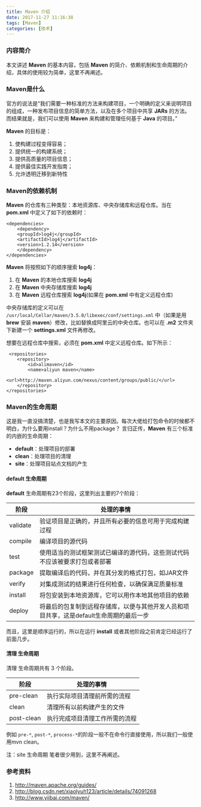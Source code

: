 ```yaml
---
title: Maven 介绍
date: 2017-11-27 11:16:38
tags: [Maven]
categories: [技术]
---
```


### 内容简介

本文讲述 **Maven** 的基本内容，包括 **Maven** 的简介、依赖机制和生命周期的介绍，具体的使用较为简单，这里不再阐述。
<!-- more -->

### Maven是什么

官方的说法是“我们需要一种标准的方法来构建项目，一个明确的定义来说明项目的组成，一种发布项目信息的简单方法，以及在多个项目中共享 **JARs** 的方法。而结果就是，我们可以使用 **Maven** 来构建和管理任何基于 **Java** 的项目。”

**Maven** 的目标是：

1. 使构建过程变得容易；
2. 提供统一的构建系统；
3. 提供高质量的项目信息；
4. 提供最佳实践开发指南；
5. 允许透明迁移到新特性

### Maven的依赖机制

**Maven** 的仓库有三种类型：本地资源库、中央存储库和远程仓库。当在 **pom.xml** 中定义了如下的依赖时：

	<dependencies>
	    <dependency>
		<groupId>log4j</groupId>
		<artifactId>log4j</artifactId>
		<version>1.2.14</version>
	    </dependency>
	</dependencies>
 
 **Maven** 将按照如下的顺序搜索 **log4j**：
 
 1. 在 **Maven** 的本地仓库搜索 **log4j** 
 2. 在 **Maven** 中央存储库搜索 **log4j**
 3. 在 **Maven** 远程仓库搜索 **log4j**(如果在 **pom.xml** 中有定义远程仓库)

中央存储库的定义可以在 `/usr/local/Cellar/maven/3.5.0/libexec/conf/settings.xml` 中（如果是用**brew** 安装 **maven**）修改，比如替换成阿里云的中央仓库。也可以在 **.m2** 文件夹下新建一个 **settings.xml** 文件再修改。
 
想要在远程仓库中搜索，必须在 **pom.xml** 中定义远程仓库。如下所示：
 
	 <repositories>
		<repository>
			<id>alimaven</id>
			<name>aliyun maven</name>
			<url>http://maven.aliyun.com/nexus/content/groups/public/</url>
		</repository>
	</repositories>
 
### Maven的生命周期

这是我一直没搞清楚，也是我写本文的主要原因。每次大佬给打包命令的时候都不明白，为什么要用install？为什么不用package？
言归正传，**Maven** 有三个标准的内嵌的生命周期：
 
 * **default**：处理项目的部署
 * **clean**：处理项目的清理
 * **site**：处理项目站点文档的产生

#### default 生命周期 

**default** 生命周期有23个阶段，这里列出主要的7个阶段：

阶段 | 处理的事情
--- | --- |
validate | 验证项目是正确的，并且所有必要的信息可用于完成构建过程
compile | 编译项目的源代码
test | 使用适当的测试框架测试已编译的源代码，这些测试代码不应该被要求打包或者部署
package | 提取编译后的代码，并在其分发的格式打包，如JAR文件
verify | 对集成测试的结果进行任何检查，以确保满足质量标准
install | 将包安装到本地资源库，它可以用作本地其他项目的依赖
deploy | 将最后的包复制到远程存储库，以便与其他开发人员和项目共享，这是default生命周期的最后一步

而且，这里是顺序运行的，所以在运行 **install** 或者其他阶段之前肯定已经运行了前面几步。

#### 清理 生命周期 

清理 生命周期共有 3 个阶段。

阶段 | 处理的事情
--- | --- |
pre-clean | 执行实际项目清理前所需的流程
clean | 清理所有以前构建产生的文件
post-clean | 执行完成项目清理工作所需的流程

例如 `pre-*`, `post-*`, `process-*`的阶段一般不在命令行直接使用，所以我们一般使用mvn clean。	 

注：site 生命周期 笔者很少用到，这里不再阐述。

### 参考资料

1. http://maven.apache.org/guides/
2. http://blog.csdn.net/xiaolyuh123/article/details/74091268
3. http://www.yiibai.com/maven/

